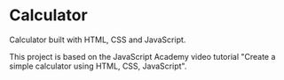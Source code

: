 # Calculator
Calculator built with HTML, CSS and JavaScript.

This project is based on the JavaScript Academy video tutorial "Create a simple calculator using HTML, CSS, JavaScript".
